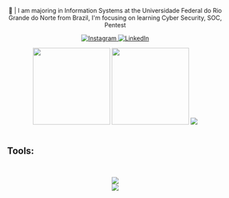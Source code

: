 <p align="center">
  🏫 | I am majoring in Information Systems at the Universidade Federal do Rio Grande do Norte from Brazil, I'm focusing on learning Cyber Security, SOC, Pentest
</p>

<p align="center">
  <a href="https://www.instagram.com/__raelaraujo/">
    <img src="https://img.shields.io/badge/Instagram-E4405F?style=for-the-badge&logo=instagram&logoColor=white" alt="Instagram">
  </a>
  <a href="https://www.linkedin.com/in/raelaraujo/">
    <img src="https://img.shields.io/badge/LinkedIn-0077B5?style=for-the-badge&logo=linkedin&logoColor=white" alt="LinkedIn">
  </a>
</p>
<p align="center">
  <img height="180" width="auto" src="https://github-readme-stats.vercel.app/api?username=raelaraujo&show_icons=true&count_private=true&theme=dark&hide_border=true&hide=issues,contribs&bg_color=00000000">
  <img height="180" width="auto" src="https://github-readme-stats.vercel.app/api/top-langs/?username=raelaraujo&layout=compact&hide_border=true&theme=dark&bg_color=00000000&langs_count=6&hide=jupyter%20notebook,tex,css,php&exclude_repo=Pacman-AI">
  <img src="https://github-readme-streak-stats.herokuapp.com?user=raelaraujo&theme=dark&hide_border=true&background=FFFFFF00">
  <br>
  <br>
</p>


## Tools:
<div style="display: inline_block"><br/>
  <p align="center">
      <a href="https://skillicons.dev">
        <img src="https://skillicons.dev/icons?i=py,c,django,linux,kali,bash,git,vim" /> <br/>
         <img src="https://skillicons.dev/icons?i=mysql,postgres,docker" />
      </a>
    </p>
</div><br/>


